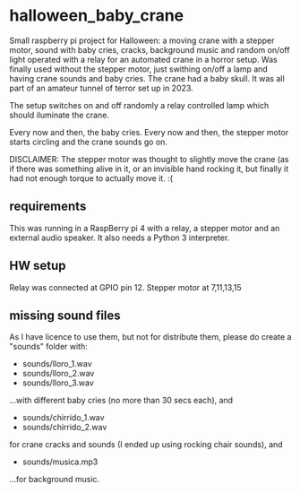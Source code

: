 # halloween_baby_crane

Small raspberry pi project for Halloween: a moving crane with a stepper motor, sound with baby cries, cracks, background music and random on/off light operated with a relay for an automated crane in a horror setup.
Was finally used without the stepper motor, just swithing on/off a lamp and having crane sounds and baby cries.  The crane had a baby skull.  It was all part of an amateur tunnel of terror set up in 2023.  

The setup switches on and off randomly a relay controlled lamp which should iluminate the crane.  

Every now and then, the baby cries. Every now and then, the stepper motor starts circling and the crane sounds go on. 

DISCLAIMER: The stepper motor was thought to slightly move the crane (as if there was something alive in it, or an invisible hand rocking it, but finally it had not enough torque to actually move it. :(

## requirements

This was running in a RaspBerry pi 4 with a relay, a stepper motor and an external audio speaker. 
It also needs a Python 3 interpreter. 

## HW setup

Relay was connected at GPIO pin 12.
Stepper motor at 7,11,13,15

## missing sound files

As I have licence to use them, but not for distribute them, please do create a "sounds" folder with: 

 - sounds/lloro_1.wav
 - sounds/lloro_2.wav
 - sounds/lloro_3.wav

...with different baby cries (no more than 30 secs each), and

 - sounds/chirrido_1.wav
 - sounds/chirrido_2.wav

for crane cracks and sounds (I ended up using rocking chair sounds), and
 
 - sounds/musica.mp3

...for background music. 
